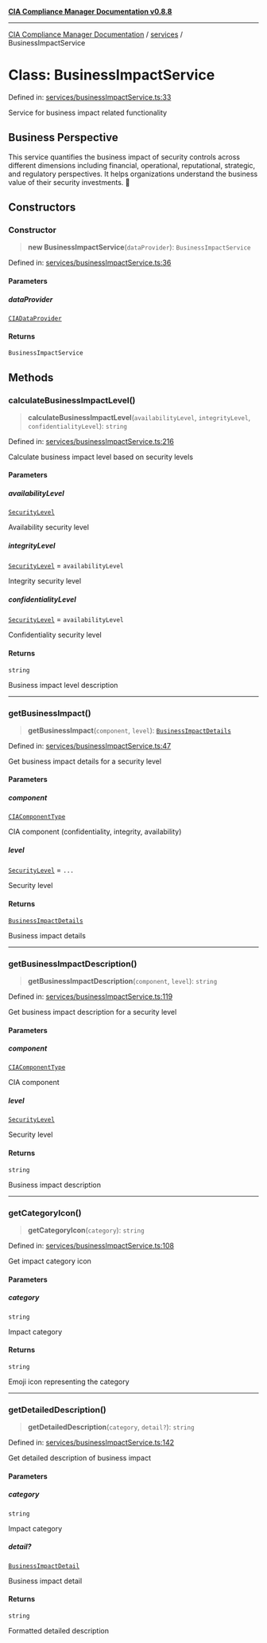[**CIA Compliance Manager Documentation v0.8.8**](../../README.md)

***

[CIA Compliance Manager Documentation](../../modules.md) / [services](../README.md) / BusinessImpactService

# Class: BusinessImpactService

Defined in: [services/businessImpactService.ts:33](https://github.com/Hack23/cia-compliance-manager/blob/67855c73d041b21b5f90a46884e0e48cd0961cda/src/services/businessImpactService.ts#L33)

Service for business impact related functionality

## Business Perspective

This service quantifies the business impact of security controls across
different dimensions including financial, operational, reputational,
strategic, and regulatory perspectives. It helps organizations understand
the business value of their security investments. 💼

## Constructors

### Constructor

> **new BusinessImpactService**(`dataProvider`): `BusinessImpactService`

Defined in: [services/businessImpactService.ts:36](https://github.com/Hack23/cia-compliance-manager/blob/67855c73d041b21b5f90a46884e0e48cd0961cda/src/services/businessImpactService.ts#L36)

#### Parameters

##### dataProvider

[`CIADataProvider`](../../types/interfaces/CIADataProvider.md)

#### Returns

`BusinessImpactService`

## Methods

### calculateBusinessImpactLevel()

> **calculateBusinessImpactLevel**(`availabilityLevel`, `integrityLevel`, `confidentialityLevel`): `string`

Defined in: [services/businessImpactService.ts:216](https://github.com/Hack23/cia-compliance-manager/blob/67855c73d041b21b5f90a46884e0e48cd0961cda/src/services/businessImpactService.ts#L216)

Calculate business impact level based on security levels

#### Parameters

##### availabilityLevel

[`SecurityLevel`](../../index/type-aliases/SecurityLevel.md)

Availability security level

##### integrityLevel

[`SecurityLevel`](../../index/type-aliases/SecurityLevel.md) = `availabilityLevel`

Integrity security level

##### confidentialityLevel

[`SecurityLevel`](../../index/type-aliases/SecurityLevel.md) = `availabilityLevel`

Confidentiality security level

#### Returns

`string`

Business impact level description

***

### getBusinessImpact()

> **getBusinessImpact**(`component`, `level`): [`BusinessImpactDetails`](../../types/interfaces/BusinessImpactDetails.md)

Defined in: [services/businessImpactService.ts:47](https://github.com/Hack23/cia-compliance-manager/blob/67855c73d041b21b5f90a46884e0e48cd0961cda/src/services/businessImpactService.ts#L47)

Get business impact details for a security level

#### Parameters

##### component

[`CIAComponentType`](../../types/type-aliases/CIAComponentType.md)

CIA component (confidentiality, integrity, availability)

##### level

[`SecurityLevel`](../../index/type-aliases/SecurityLevel.md) = `...`

Security level

#### Returns

[`BusinessImpactDetails`](../../types/interfaces/BusinessImpactDetails.md)

Business impact details

***

### getBusinessImpactDescription()

> **getBusinessImpactDescription**(`component`, `level`): `string`

Defined in: [services/businessImpactService.ts:119](https://github.com/Hack23/cia-compliance-manager/blob/67855c73d041b21b5f90a46884e0e48cd0961cda/src/services/businessImpactService.ts#L119)

Get business impact description for a security level

#### Parameters

##### component

[`CIAComponentType`](../../types/type-aliases/CIAComponentType.md)

CIA component

##### level

[`SecurityLevel`](../../index/type-aliases/SecurityLevel.md)

Security level

#### Returns

`string`

Business impact description

***

### getCategoryIcon()

> **getCategoryIcon**(`category`): `string`

Defined in: [services/businessImpactService.ts:108](https://github.com/Hack23/cia-compliance-manager/blob/67855c73d041b21b5f90a46884e0e48cd0961cda/src/services/businessImpactService.ts#L108)

Get impact category icon

#### Parameters

##### category

`string`

Impact category

#### Returns

`string`

Emoji icon representing the category

***

### getDetailedDescription()

> **getDetailedDescription**(`category`, `detail?`): `string`

Defined in: [services/businessImpactService.ts:142](https://github.com/Hack23/cia-compliance-manager/blob/67855c73d041b21b5f90a46884e0e48cd0961cda/src/services/businessImpactService.ts#L142)

Get detailed description of business impact

#### Parameters

##### category

`string`

Impact category

##### detail?

[`BusinessImpactDetail`](../../types/interfaces/BusinessImpactDetail.md)

Business impact detail

#### Returns

`string`

Formatted detailed description
